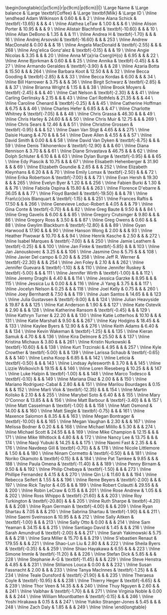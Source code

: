 

\begin{longtable}{|p{5cm}|r|p{9cm}|p{6cm}|l|}
 \Large Name & \Large balance & \Large \textbf{Coffee} & \Large \textbf{Milk} & \Large ID \\ 
  \hline \endhead Adam Wilkinson & 0.60 &  &  & 2 \\ 
   \hline
Alana Schick & \textbf{-13.65} &  &  & 4 \\ 
   \hline
Alathea LeTaw & 1.00 &  &  & 6 \\ 
   \hline
Alison Porter & 10.95 &  &  & 9 \\ 
   \hline
Alistair Blachford & \textbf{-10.60} &  &  & 10 \\ 
   \hline
Allan DeBono & 1.35 &  &  & 11 \\ 
   \hline
Andrea H & \textbf{-1.70} &  &  & 16 \\ 
   \hline
Andrej Arsovski & \textbf{-16.60} &  &  & 253 \\ 
   \hline
Andrew MacDonald & 0.00 &  &  & 18 \\ 
   \hline
Angela MacDonald & \textbf{-2.55} &  &  & 268 \\ 
   \hline
Ang\'elica Gonz\'alez & \textbf{-0.15} &  &  & 19 \\ 
   \hline
Angie Nicolas & 3.35 &  &  & 20 \\ 
   \hline
Anna M\'{a}ria Cserg\H{o} & 6.95 &  &  & 22 \\ 
   \hline
Anne Bjorkman & 0.60 &  &  & 25 \\ 
   \hline
Annika & \textbf{-0.45} &  &  & 27 \\ 
   \hline
Armando Geraldes & \textbf{-3.90} &  &  & 28 \\ 
   \hline
Azaria Botta & 15.50 &  &  & 264 \\ 
   \hline
Barbara Koot & 12.50 &  &  & 32 \\ 
   \hline
Becca Gooding & \textbf{-2.85} &  &  & 33 \\ 
   \hline
Becca Kordas & 6.00 &  &  & 34 \\ 
   \hline
Bill Harrower & 3.75 &  &  & 36 \\ 
   \hline
Birgit Schwarz & \textbf{-2.85} &  &  & 37 \\ 
   \hline
Brianna Wright & 1.15 &  &  & 38 \\ 
   \hline
Brook Moyers & \textbf{-2.45} &  &  & 40 \\ 
   \hline
Cait Nelson & \textbf{-2.30} &  &  & 41 \\ 
   \hline
Carling Gerlinsky & 2.15 &  &  & 43 \\ 
   \hline
Carl Rothfels & 21.35 &  &  & 44 \\ 
   \hline
Caroline Chenard & \textbf{-0.25} &  &  & 45 \\ 
   \hline
Catherine Hoffman & 6.75 &  &  & 46 \\ 
   \hline
Charles Hefer & 6.85 &  &  & 47 \\ 
   \hline
Charlotte Whitney & \textbf{-7.05} &  &  & 48 \\ 
   \hline
Chris Grassa & 46.30 &  &  & 49 \\ 
   \hline
Chris Harley & 24.60 &  &  & 50 \\ 
   \hline
Chris Muir & 12.75 &  &  & 269 \\ 
   \hline
Chris Sears & 12.46 &  &  & 51 \\ 
   \hline
Christine Grossen & \textbf{-0.95} &  &  & 52 \\ 
   \hline
Daan Van Stigt & 4.65 &  &  & 275 \\ 
   \hline
Daisie Huang & 4.70 &  &  & 54 \\ 
   \hline
Dave Allen & 4.55 &  &  & 57 \\ 
   \hline
David Smith & 0.00 &  &  & 58 \\ 
   \hline
David Van Dyken & \textbf{-8.75} &  &  & 59 \\ 
   \hline
Denis Tikhonenkov & \textbf{-12.90} &  &  & 60 \\ 
   \hline
Diana Rennison & 3.70 &  &  & 61 \\ 
   \hline
Diane Srivastava & 46.75 &  &  & 62 \\ 
   \hline
Dolph Schluter & 6.10 &  &  & 63 \\ 
   \hline
Dylan Burge & \textbf{-0.95} &  &  & 65 \\ 
   \hline
Edy Piascik & 10.75 &  &  & 67 \\ 
   \hline
Elisabeth Hehenberger & 31.90 &  &  & 69 \\ 
   \hline
Elizabeth Goundie & 2.65 &  &  & 252 \\ 
   \hline
Elizabeth Kleynhans & 6.20 &  &  & 70 \\ 
   \hline
Emily Lomax & \textbf{-2.50} &  &  & 72 \\ 
   \hline
Erika Robertson & \textbf{-7.00} &  &  & 73 \\ 
   \hline
Evan Hersh & 19.30 &  &  & 265 \\ 
   \hline
Evelyn Byer & 1.20 &  &  & 256 \\ 
   \hline
Fabien Burki & 1.30 &  &  & 76 \\ 
   \hline
Fabiola Ospina & 15.80 &  &  & 263 \\ 
   \hline
Florence D\'ebarre & 36.05 &  &  & 77 \\ 
   \hline
Floyd Bardell & \textbf{-19.50} &  &  & 78 \\ 
   \hline
Fran\c{c}ois Blanquart & \textbf{-1.15} &  &  & 251 \\ 
   \hline
Frances Raftis & 17.50 &  &  & 266 \\ 
   \hline
Genevieve Leduc-Robert & 4.05 &  &  & 79 \\ 
   \hline
Gina Conte & \textbf{-0.70} &  &  & 82 \\ 
   \hline
Greg Baute & 9.50 &  &  & 84 \\ 
   \hline
Greg Gavelis & 6.00 &  &  & 85 \\ 
   \hline
Gregory Crutsinger & 9.80 &  &  & 86 \\ 
   \hline
Gregory Ross & 3.50 &  &  & 87 \\ 
   \hline
Greg Owens & 0.60 &  &  & 88 \\ 
   \hline
Gwylim Blackburn & \textbf{-12.80} &  &  & 89 \\ 
   \hline
Gyan Harwood & 17.90 &  &  & 90 \\ 
   \hline
Hanson Wong & 2.00 &  &  & 93 \\ 
   \hline
Heather Piwowar & 10.70 &  &  & 94 \\ 
   \hline
Henrik Kasche & 2.50 &  &  & 272 \\ 
   \hline
Isabel Marques & \textbf{-7.00} &  &  & 250 \\ 
   \hline
Jamie Leathem & \textbf{-0.25} &  &  & 100 \\ 
   \hline
Jan Finke & \textbf{-5.85} &  &  & 103 \\ 
   \hline
Jan Janouskovec & 3.25 &  &  & 106 \\ 
   \hline
Jasmine Ono & 5.75 &  &  & 108 \\ 
   \hline
Javier Del campo & 0.20 &  &  & 258 \\ 
   \hline
Jeff R. Werner & \textbf{-22.30} &  &  & 254 \\ 
   \hline
Jen Foley & 2.10 &  &  & 262 \\ 
   \hline
Jennifer Guevara & \textbf{-1.10} &  &  & 110 \\ 
   \hline
Jennifer Ruskey & \textbf{-5.00} &  &  & 111 \\ 
   \hline
Jennifer Wirth & \textbf{-1.00} &  &  & 112 \\ 
   \hline
Jeremy Draghi & 4.40 &  &  & 114 \\ 
   \hline
Jessica Garzke & 8.95 &  &  & 115 \\ 
   \hline
Jessica Lu & 0.00 &  &  & 116 \\ 
   \hline
Ji Yang & 3.75 &  &  & 117 \\ 
   \hline
Jocelyn Nelson & 0.25 &  &  & 118 \\ 
   \hline
Joel Kelly & 0.75 &  &  & 260 \\ 
   \hline
Joey Bernhardt & 7.50 &  &  & 119 \\ 
   \hline
Juan Santos & 14.65 &  &  & 123 \\ 
   \hline
Julia Gustavsen & \textbf{-9.00} &  &  & 124 \\ 
   \hline
Julian Heavyside & 19.87 &  &  & 125 \\ 
   \hline
Kat Anderson & 1.90 &  &  & 127 \\ 
   \hline
Kate Ostevik & 2.90 &  &  & 128 \\ 
   \hline
Katherine Ransom & \textbf{-0.45} &  &  & 129 \\ 
   \hline
Kathryn Turner & 22.20 &  &  & 130 \\ 
   \hline
Katie Lotterhos & 10.10 &  &  & 131 \\ 
   \hline
Katie Marshall & 9.50 &  &  & 267 \\ 
   \hline
Kay Hodgins & 18.45 &  &  & 133 \\ 
   \hline
Kaylee Byers & 12.90 &  &  & 276 \\ 
   \hline
Keith Adams & 6.40 &  &  & 134 \\ 
   \hline
Kevin Wakeman & \textbf{-1.25} &  &  & 135 \\ 
   \hline
Kieran Samuk & 4.70 &  &  & 136 \\ 
   \hline
Kira Delmore & 25.50 &  &  & 137 \\ 
   \hline
Kristina Michaux & 3.80 &  &  & 261 \\ 
   \hline
Kristin Nurkowski & \textbf{-10.60} &  &  & 138 \\ 
   \hline
Kurt Trzcinski & 4.95 &  &  & 257 \\ 
   \hline
Kyle Crowther & \textbf{-5.00} &  &  & 139 \\ 
   \hline
Larissa Schaub & \textbf{-0.65} &  &  & 140 \\ 
   \hline
Lesha Koop & 6.85 &  &  & 142 \\ 
   \hline
Leticia & \textbf{-0.50} &  &  & 143 \\ 
   \hline
Lindsay Aylesworth & 3.70 &  &  & 145 \\ 
   \hline
Lizzie Wolkovich & 19.15 &  &  & 146 \\ 
   \hline
Loren Rieseberg & 10.25 &  &  & 147 \\ 
   \hline
Luke Halpin & \textbf{-1.00} &  &  & 148 \\ 
   \hline
Marco Todesco & \textbf{-0.10} &  &  & 149 \\ 
   \hline
Mariana Diaz & 2.00 &  &  & 150 \\ 
   \hline
Mariano Rodriguez-Cabal & 2.80 &  &  & 151 \\ 
   \hline
Marilou Bourdages & 0.15 &  &  & 152 \\ 
   \hline
Marli Vlok & \textbf{-12.35} &  &  & 154 \\ 
   \hline
Martin Kolisko & 2.10 &  &  & 255 \\ 
   \hline
Marybel Soto & 6.40 &  &  & 155 \\ 
   \hline
Mary O'Connor & 13.85 &  &  & 156 \\ 
   \hline
Matt Barbour & \textbf{-3.40} &  &  & 157 \\ 
   \hline
Matt Casselman & \textbf{-1.00} &  &  & 158 \\ 
   \hline
Matt Osmond & 14.00 &  &  & 160 \\ 
   \hline
Matt Siegle & \textbf{-0.75} &  &  & 161 \\ 
   \hline
Maxence Salomon & 8.35 &  &  & 163 \\ 
   \hline
Megan Bontrager & \textbf{-10.00} &  &  & 165 \\ 
   \hline
Megan Vaughan & 2.30 &  &  & 167 \\ 
   \hline
Melissa Bodner & 0.20 &  &  & 168 \\ 
   \hline
Michael Milillo & 5.30 &  &  & 274 \\ 
   \hline
Michael Scott & 24.55 &  &  & 169 \\ 
   \hline
Mike Champion & 12.15 &  &  & 171 \\ 
   \hline
Mike Whitlock & 4.80 &  &  & 172 \\ 
   \hline
Nancy Lee & 13.75 &  &  & 174 \\ 
   \hline
Naoji Yubuki & 14.25 &  &  & 175 \\ 
   \hline
Naomi Fast & 2.35 &  &  & 176 \\ 
   \hline
Navdeep Gill & \textbf{-0.70} &  &  & 178 \\ 
   \hline
Nicole Littlemore & 1.50 &  &  & 180 \\ 
   \hline
Ninam Cormetto & \textbf{-0.50} &  &  & 181 \\ 
   \hline
Noriko Okamoto & \textbf{-0.15} &  &  & 184 \\ 
   \hline
Pat Tamkee & 9.85 &  &  & 188 \\ 
   \hline
Paula Omena & \textbf{-11.40} &  &  & 189 \\ 
   \hline
Penny Birnam & 9.50 &  &  & 192 \\ 
   \hline
Philip Chebaya & \textbf{-1.50} &  &  & 273 \\ 
   \hline
Phillipe Fernandez & 4.15 &  &  & 270 \\ 
   \hline
Qin Li & 11.60 &  &  & 194 \\ 
   \hline
Rebecca Seifert & 1.55 &  &  & 196 \\ 
   \hline
Reme Beyers & \textbf{-2.00} &  &  & 197 \\ 
   \hline
Rick Taylor & 4.05 &  &  & 199 \\ 
   \hline
Robert Colautti & 29.55 &  &  & 200 \\ 
   \hline
Robin LeCraw & 0.15 &  &  & 201 \\ 
   \hline
Rose Andrew & 1.05 &  &  & 202 \\ 
   \hline
Ross Whippo & \textbf{-21.60} &  &  & 203 \\ 
   \hline
Roy Turkington & \textbf{-20.80} &  &  & 205 \\ 
   \hline
Ruth Sharpe & \textbf{-4.20} &  &  & 208 \\ 
   \hline
Ryan Germain & \textbf{-4.00} &  &  & 209 \\ 
   \hline
Ryan Shartau & 7.05 &  &  & 210 \\ 
   \hline
Sabrina Shartau & \textbf{-1.90} &  &  & 211 \\ 
   \hline
Saemi Sveinsson & 10.95 &  &  & 212 \\ 
   \hline
Sally Aitken & \textbf{-1.00} &  &  & 213 \\ 
   \hline
Sally Otto & 0.00 &  &  & 214 \\ 
   \hline
Sam Yeaman & 34.15 &  &  & 215 \\ 
   \hline
Santiago David & 1.45 &  &  & 216 \\ 
   \hline
Sarah Amundrud & \textbf{-2.00} &  &  & 217 \\ 
   \hline
Sarah Yakimowski & 5.75 &  &  & 218 \\ 
   \hline
Sara Miller & 15.70 &  &  & 219 \\ 
   \hline
S\'ebastien Renaut & 179.55 &  &  & 221 \\ 
   \hline
Shao-Lun Liu & 2.80 &  &  & 222 \\ 
   \hline
Sheila Byers & \textbf{-0.35} &  &  & 259 \\ 
   \hline
Shiao Hayakawa & 6.55 &  &  & 223 \\ 
   \hline
Simone Immle & \textbf{-11.20} &  &  & 226 \\ 
   \hline
Stefan Dick & 5.85 &  &  & 228 \\ 
   \hline
Stephanie A-G & \textbf{-11.45} &  &  & 229 \\ 
   \hline
Steve Henstra & 4.85 &  &  & 231 \\ 
   \hline
Stilianos Louca & 0.00 &  &  & 232 \\ 
   \hline
Susan Fassnacht & 2.00 &  &  & 233 \\ 
   \hline
Tanya MacInnes & \textbf{-1.25} &  &  & 234 \\ 
   \hline
Teale Dunsford & \textbf{-21.90} &  &  & 235 \\ 
   \hline
Theraesa Coyle & \textbf{-10.95} &  &  & 238 \\ 
   \hline
Thierry Heger & \textbf{-6.65} &  &  & 239 \\ 
   \hline
Thor Veen & 14.35 &  &  & 240 \\ 
   \hline
Thuy Nguyen & 2.60 &  &  & 241 \\ 
   \hline
Vaibhav & \textbf{-1.70} &  &  & 271 \\ 
   \hline
Virginia Noble & 0.00 &  &  & 244 \\ 
   \hline
William Mountbatten & \textbf{-0.15} &  &  & 246 \\ 
   \hline
Yoshi Hirakawa & 0.15 &  &  & 247 \\ 
   \hline
Yukiko Stranger-Jones & 5.45 &  &  & 248 \\ 
   \hline
Zach Daly & 1.85 &  &  & 249 \\ 
   \hline
\hline
\end{longtable}

